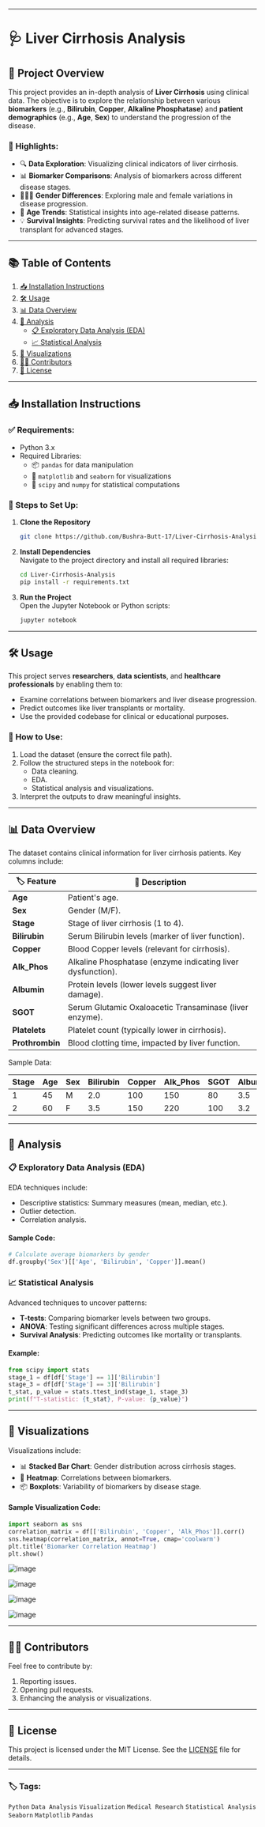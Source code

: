 
---

# 🩺 Liver Cirrhosis Analysis

## 📝 Project Overview

This project provides an in-depth analysis of **Liver Cirrhosis** using clinical data. The objective is to explore the relationship between various **biomarkers** (e.g., **Bilirubin**, **Copper**, **Alkaline Phosphatase**) and **patient demographics** (e.g., **Age**, **Sex**) to understand the progression of the disease. 

### 🌟 Highlights:
- 🔍 **Data Exploration**: Visualizing clinical indicators of liver cirrhosis.  
- 📊 **Biomarker Comparisons**: Analysis of biomarkers across different disease stages.  
- 🧑‍🤝‍🧑 **Gender Differences**: Exploring male and female variations in disease progression.  
- 🎂 **Age Trends**: Statistical insights into age-related disease patterns.  
- 💡 **Survival Insights**: Predicting survival rates and the likelihood of liver transplant for advanced stages.

---

## 📚 Table of Contents

1. [📥 Installation Instructions](#installation-instructions)  
2. [🛠️ Usage](#usage)  
3. [📊 Data Overview](#data-overview)  
4. [🧮 Analysis](#analysis)  
   - [📋 Exploratory Data Analysis (EDA)](#exploratory-data-analysis-eda)  
   - [📈 Statistical Analysis](#statistical-analysis)  
5. [🎨 Visualizations](#visualizations)  
6. [👩‍💻 Contributors](#contributors)  
7. [📜 License](#license)  

---

## 📥 Installation Instructions

### ✅ Requirements:
- Python 3.x  
- Required Libraries:
  - 📦 `pandas` for data manipulation  
  - 🎨 `matplotlib` and `seaborn` for visualizations  
  - 🧮 `scipy` and `numpy` for statistical computations  

### 🚀 Steps to Set Up:
1. **Clone the Repository**  
   ```bash
   git clone https://github.com/Bushra-Butt-17/Liver-Cirrhosis-Analysis.git
   ```

2. **Install Dependencies**  
   Navigate to the project directory and install all required libraries:  
   ```bash
   cd Liver-Cirrhosis-Analysis
   pip install -r requirements.txt
   ```

3. **Run the Project**  
   Open the Jupyter Notebook or Python scripts:  
   ```bash
   jupyter notebook
   ```

---

## 🛠️ Usage

This project serves **researchers**, **data scientists**, and **healthcare professionals** by enabling them to:  
- Examine correlations between biomarkers and liver disease progression.  
- Predict outcomes like liver transplants or mortality.  
- Use the provided codebase for clinical or educational purposes.

### 🔧 How to Use:
1. Load the dataset (ensure the correct file path).  
2. Follow the structured steps in the notebook for:
   - Data cleaning.  
   - EDA.  
   - Statistical analysis and visualizations.  
3. Interpret the outputs to draw meaningful insights.

---

## 📊 Data Overview

The dataset contains clinical information for liver cirrhosis patients. Key columns include:  

| 🏷️ Feature      | 📝 Description                                                                 |
|------------------|-------------------------------------------------------------------------------|
| **Age**         | Patient's age.                                                               |
| **Sex**         | Gender (M/F).                                                                |
| **Stage**       | Stage of liver cirrhosis (1 to 4).                                           |
| **Bilirubin**   | Serum Bilirubin levels (marker of liver function).                           |
| **Copper**      | Blood Copper levels (relevant for cirrhosis).                                |
| **Alk_Phos**    | Alkaline Phosphatase (enzyme indicating liver dysfunction).                  |
| **Albumin**     | Protein levels (lower levels suggest liver damage).                         |
| **SGOT**        | Serum Glutamic Oxaloacetic Transaminase (liver enzyme).                      |
| **Platelets**   | Platelet count (typically lower in cirrhosis).                               |
| **Prothrombin** | Blood clotting time, impacted by liver function.                             |

Sample Data:  

| Stage | Age | Sex | Bilirubin | Copper | Alk_Phos | SGOT | Albumin | Platelets | Prothrombin |
|-------|-----|-----|-----------|--------|----------|------|---------|-----------|-------------|
| 1     | 45  | M   | 2.0       | 100    | 150      | 80   | 3.5     | 300,000   | 11.2        |
| 2     | 60  | F   | 3.5       | 150    | 220      | 100  | 3.2     | 280,000   | 10.8        |

---

## 🧮 Analysis

### 📋 Exploratory Data Analysis (EDA)
EDA techniques include:  
- Descriptive statistics: Summary measures (mean, median, etc.).  
- Outlier detection.  
- Correlation analysis.  

#### Sample Code:
```python
# Calculate average biomarkers by gender
df.groupby('Sex')[['Age', 'Bilirubin', 'Copper']].mean()
```

### 📈 Statistical Analysis
Advanced techniques to uncover patterns:  
- **T-tests**: Comparing biomarker levels between two groups.  
- **ANOVA**: Testing significant differences across multiple stages.  
- **Survival Analysis**: Predicting outcomes like mortality or transplants.  

#### Example:
```python
from scipy import stats
stage_1 = df[df['Stage'] == 1]['Bilirubin']
stage_3 = df[df['Stage'] == 3]['Bilirubin']
t_stat, p_value = stats.ttest_ind(stage_1, stage_3)
print(f"T-statistic: {t_stat}, P-value: {p_value}")
```

---

## 🎨 Visualizations

Visualizations include:  
- 📊 **Stacked Bar Chart**: Gender distribution across cirrhosis stages.  
- 🧮 **Heatmap**: Correlations between biomarkers.  
- 📦 **Boxplots**: Variability of biomarkers by disease stage.  

#### Sample Visualization Code:
```python
import seaborn as sns
correlation_matrix = df[['Bilirubin', 'Copper', 'Alk_Phos']].corr()
sns.heatmap(correlation_matrix, annot=True, cmap='coolwarm')
plt.title('Biomarker Correlation Heatmap')
plt.show()
```
![image](https://github.com/user-attachments/assets/2472bead-5546-431f-8e60-be10dbc52fcf)

![image](https://github.com/user-attachments/assets/284e21ef-d3eb-4000-abeb-7db979cfae61)

![image](https://github.com/user-attachments/assets/8654799d-1b4d-4b7f-a434-0e8eea6391a3)

![image](https://github.com/user-attachments/assets/7099a698-7c62-4a63-b2b7-628a4d5b3c39)



---

## 👩‍💻 Contributors

Feel free to contribute by:  
1. Reporting issues.  
2. Opening pull requests.  
3. Enhancing the analysis or visualizations.

---

## 📜 License

This project is licensed under the MIT License. See the [LICENSE](LICENSE) file for details.

---

### 🏷️ Tags: 
`Python` `Data Analysis` `Visualization` `Medical Research` `Statistical Analysis` `Seaborn` `Matplotlib` `Pandas`

